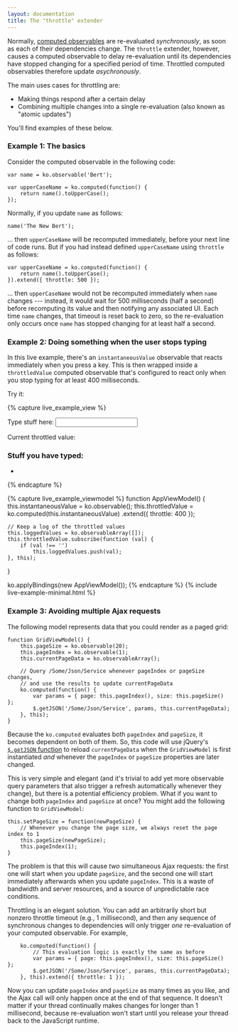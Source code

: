 ```yaml
---
layout: documentation
title: The "throttle" extender
---
```


Normally, [computed observables](dependentObservables.html) are re-evaluated *synchronously*, as soon as each of their dependencies change. The `throttle` extender, however, causes a computed observable to delay re-evaluation until its dependencies have stopped changing for a specified period of time. Throttled computed observables therefore update *asychronously*.

The main uses cases for throttling are:

 * Making things respond after a certain delay
 * Combining multiple changes into a single re-evaluation (also known as "atomic updates")

You'll find examples of these below.

### Example 1: The basics

Consider the computed observable in the following code:

    var name = ko.observable('Bert');

    var upperCaseName = ko.computed(function() {
        return name().toUpperCase();
    });

Normally, if you update `name` as follows:

    name('The New Bert');

... then `upperCaseName` will be recomputed immediately, before your next line of code runs. But if you had instead defined `upperCaseName` using `throttle` as follows:

    var upperCaseName = ko.computed(function() {
        return name().toUpperCase();
    }).extend({ throttle: 500 });    

... then `upperCaseName` would not be recomputed immediately when `name` changes --- instead, it would wait for 500 milliseconds (half a second) before recomputing its value and then notifying any associated UI. Each time `name` changes, that timeout is reset back to zero, so the re-evaluation only occurs once `name` has stopped changing for at least half a second.

### Example 2: Doing something when the user stops typing

In this live example, there's an `instantaneousValue` observable that reacts immediately when you press a key. This is then wrapped inside a `throttledValue` computed observable that's configured to react only when you stop typing for at least 400 milliseconds.

Try it:

{% capture live_example_view %}
<p>Type stuff here: <input data-bind="value: instantaneousValue, valueUpdate: 'afterkeydown'" /></p>
<p>Current throttled value: <b data-bind="text: throttledValue"> </b></p>

<div data-bind="visible: loggedValues().length > 0">
    <h3>Stuff you have typed:</h3>
    <ul data-bind="foreach: loggedValues">
        <li data-bind="text: $data"></li>
    </ul>
</div>
{% endcapture %}

{% capture live_example_viewmodel %}
function AppViewModel() {
    this.instantaneousValue = ko.observable();
    this.throttledValue = ko.computed(this.instantaneousValue)
                            .extend({ throttle: 400 });

    // Keep a log of the throttled values
    this.loggedValues = ko.observableArray([]);
    this.throttledValue.subscribe(function (val) {
        if (val !== '')
            this.loggedValues.push(val);
    }, this);
}

ko.applyBindings(new AppViewModel());
{% endcapture %}
{% include live-example-minimal.html %}

### Example 3: Avoiding multiple Ajax requests

The following model represents data that you could render as a paged grid:

    function GridViewModel() {
        this.pageSize = ko.observable(20);
        this.pageIndex = ko.observable(1);
        this.currentPageData = ko.observableArray();

        // Query /Some/Json/Service whenever pageIndex or pageSize changes,
        // and use the results to update currentPageData
        ko.computed(function() {
            var params = { page: this.pageIndex(), size: this.pageSize() };
            $.getJSON('/Some/Json/Service', params, this.currentPageData);
        }, this);
    }

Because the `ko.computed` evaluates both `pageIndex` and `pageSize`, it becomes dependent on both of them. So, this code will use jQuery's [`$.getJSON` function](http://api.jquery.com/jQuery.getJSON/) to reload `currentPageData` when the `GridViewModel` is first instantiated *and* whenever the `pageIndex` or `pageSize` properties are later changed.

This is very simple and elegant (and it's trivial to add yet more observable query parameters that also trigger a refresh automatically whenever they change), but there is a potential efficiency problem. What if you want to change both `pageIndex` and `pageSize` at once? You might add the following function to `GridViewModel`:

    this.setPageSize = function(newPageSize) {
        // Whenever you change the page size, we always reset the page index to 1
        this.pageSize(newPageSize);
        this.pageIndex(1);
    }

The problem is that this will cause *two* simultaneous Ajax requests: the first one will start when you update `pageSize`, and the second one will start immediately afterwards when you update `pageIndex`. This is a waste of bandwidth and server resources, and a source of unpredictable race conditions.

Throttling is an elegant solution. You can add an arbitrarily short but nonzero throttle timeout (e.g., 1 millisecond), and then any sequence of synchronous changes to dependencies will only trigger *one* re-evaluation of your computed observable. For example, 

        ko.computed(function() {
            // This evaluation logic is exactly the same as before
            var params = { page: this.pageIndex(), size: this.pageSize() };
            $.getJSON('/Some/Json/Service', params, this.currentPageData);
        }, this).extend({ throttle: 1 });

Now you can update `pageIndex` and `pageSize` as many times as you like, and the Ajax call will only happen once at the end of that sequence. It doesn't matter if your thread continually makes changes for longer than 1 millisecond, because re-evaluation won't start until you release your thread back to the JavaScript runtime.